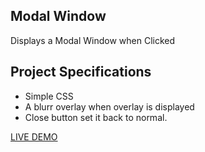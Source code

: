 ## Modal Window

Displays a Modal Window when Clicked

## Project Specifications

- Simple CSS
- A blurr overlay when overlay is displayed
- Close button set it back to normal.


[LIVE DEMO](https://peeyush-k-madhavan.github.io/JavaScript-Mini-Projects/ModalWindow/)